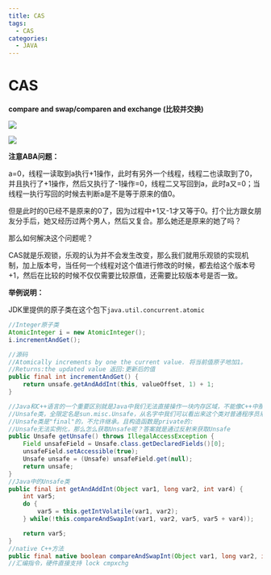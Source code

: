 ```yaml
---
title: CAS
tags:
  - CAS
categories:
  - JAVA
---
```

# CAS

**compare and swap/comparen and exchange (比较并交换)**

![](https://i.loli.net/2021/02/07/LbyRn3SloFiBImT.png)

![](https://i.loli.net/2021/02/07/zuT3aS7b94lODKB.png)

**注意ABA问题：**

a=0，线程一读取到a执行+1操作，此时有另外一个线程，线程二也读取到了0，并且执行了+1操作，然后又执行了-1操作=0，线程二又写回到a，此时a又=0；当线程一执行写回的时候去判断a是不是等于原来的值0。

但是此时的0已经不是原来的0了，因为过程中+1又-1才又等于0。打个比方跟女朋友分手后，她又经历过两个男人，然后又复合。那么她还是原来的她了吗？

那么如何解决这个问题呢？

CAS就是乐观锁，乐观的认为并不会发生改变，那么我们就用乐观锁的实现机制，加上版本号，当任何一个线程对这个值进行修改的时候，都去给这个版本号+1，然后在比较的时候不仅仅需要比较原值，还需要比较版本号是否一致。

**举例说明：**

JDK里提供的原子类在这个包下`java.util.concurrent.atomic`

```java
//Integer原子类
AtomicInteger i = new AtomicInteger();
i.incrementAndGet();

//源码
//Atomically increments by one the current value. 将当前值原子地加1。
//Returns:the updated value 返回:更新后的值
public final int incrementAndGet() {
    return unsafe.getAndAddInt(this, valueOffset, 1) + 1;
}

//Java和C++语言的一个重要区别就是Java中我们无法直接操作一块内存区域，不能像C++中那样可以自己申请内存和释放内存。Java中的Unsafe类为我们提供了类似C++手动管理内存的能力。
//Unsafe类，全限定名是sun.misc.Unsafe，从名字中我们可以看出来这个类对普通程序员来说是“危险”的，一般应用开发者不会用到这个类。
//Unsafe类是"final"的，不允许继承。且构造函数是private的:
//Unsafe无法实例化，那么怎么获取Unsafe呢？答案就是通过反射来获取Unsafe
public Unsafe getUnsafe() throws IllegalAccessException {
    Field unsafeField = Unsafe.class.getDeclaredFields()[0];
    unsafeField.setAccessible(true);
    Unsafe unsafe = (Unsafe) unsafeField.get(null);
    return unsafe;
}
//Java中的Unsafe类
public final int getAndAddInt(Object var1, long var2, int var4) {
    int var5;
    do {
        var5 = this.getIntVolatile(var1, var2);
    } while(!this.compareAndSwapInt(var1, var2, var5, var5 + var4));

    return var5;
}
//native C++方法
public final native boolean compareAndSwapInt(Object var1, long var2, int var4, int var5);
//汇编指令，硬件直接支持 lock cmpxchg
```

